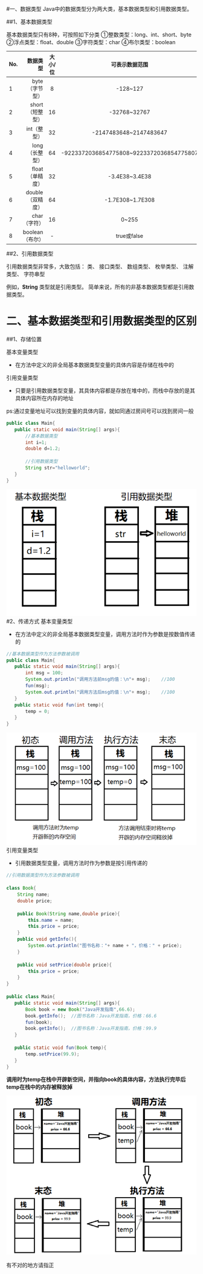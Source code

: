#一、数据类型
Java中的数据类型分为两大类，基本数据类型和引用数据类型。

##1、基本数据类型

基本数据类型只有8种，可按照如下分类
①整数类型：long、int、short、byte
②浮点类型：float、double
③字符类型：char
④布尔类型：boolean



|No.	| 数据类型	| 大小/位	| 可表示数据范围	| 默认值 |
| --------   | -----:   | :----: |:----: |:--:|
|1	|byte（字节型）	|8	|-128~127	|0|
|2	|short（短整型）	|16	|-32768~32767	|0|
|3	|int（整型）	|32	|-2147483648~2147483647	|0|
|4	|long（长整型）|	64|	-9223372036854775808~9223372036854775807|	0|
|5	|float（单精度）|	32|	-3.4E38~3.4E38|	0.0|
|6	|double（双精度）|	64|	-1.7E308~1.7E308|	0.0|
|7	|char（字符）	|16	|0~255|	'\u0000'|
|8	|boolean（布尔）|	-|	true或false|	false|

##2、引用数据类型

引用数据类型非常多，大致包括：
类、 接口类型、 数组类型、 枚举类型、 注解类型、 字符串型

例如，**String** 类型就是引用类型。
简单来说，所有的非基本数据类型都是引用数据类型。

# 二、基本数据类型和引用数据类型的区别
##1、存储位置


基本变量类型

- 在方法中定义的非全局基本数据类型变量的具体内容是存储在栈中的

引用变量类型

- 只要是引用数据类型变量，其具体内容都是存放在堆中的，而栈中存放的是其具体内容所在内存的地址

ps:通过变量地址可以找到变量的具体内容，就如同通过房间号可以找到房间一般
```java
public class Main{
   public static void main(String[] args){
       //基本数据类型
       int i=1;
       double d=1.2;

       //引用数据类型
       String str="helloworld";
   }
}
```
![](/assets/jichushujuleixing/jibenshujuleixing.png)
#2、传递方式
基本变量类型
- 在方法中定义的非全局基本数据类型变量，调用方法时作为参数是按数值传递的
```java
//基本数据类型作为方法参数被调用
public class Main{
   public static void main(String[] args){
       int msg = 100;
       System.out.println("调用方法前msg的值：\n"+ msg);    //100
       fun(msg);
       System.out.println("调用方法后msg的值：\n"+ msg);    //100
   }
   public static void fun(int temp){
       temp = 0;
   }
}
```
![](/assets/jichushujuleixing/jibenshujuleixing2.png)
引用变量类型
- 引用数据类型变量，调用方法时作为参数是按引用传递的
```java
//引用数据类型作为方法参数被调用

class Book{
    String name;
    double price;

    public Book(String name,double price){
        this.name = name;
        this.price = price;
    }
    public void getInfo(){
        System.out.println("图书名称："+ name + "，价格：" + price);
    }

    public void setPrice(double price){
        this.price = price;
    }
}

public class Main{
   public static void main(String[] args){
       Book book = new Book("Java开发指南",66.6);
       book.getInfo();  //图书名称：Java开发指南，价格：66.6
       fun(book);
       book.getInfo();  //图书名称：Java开发指南，价格：99.9
   }

   public static void fun(Book temp){
       temp.setPrice(99.9);
   }
}
```
**调用时为temp在栈中开辟新空间，并指向book的具体内容，方法执行完毕后temp在栈中的内存被释放掉**


![](/assets/jichushujuleixing/jibenshujuleixing3.png)

有不对的地方请指正
